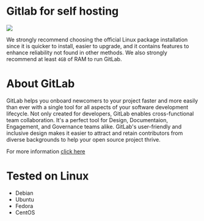 # Gitlab for self hosting

![](https://about.gitlab.com/images/press/logo/wm.svg)

We strongly recommend choosing the official Linux package installation since it is quicker to install,
easier to upgrade, and it contains features to enhance reliability not found in other methods.
We also strongly recommend at least `4GB` of RAM to run GitLab.

# About GitLab
GitLab helps you onboard newcomers to your project faster and more easily than ever with a single tool
for all aspects of your software development lifecycle.
Not only created for developers, GitLab enables cross-functional team collaboration.
It's a perfect tool for Design, Documentaion, Engagement, and Governance teams alike.
GitLab's user-friendly and inclusive design makes it easier to attract and retain contributors from
diverse backgrounds to help your open source project thrive.

For more information [click here](https://about.gitlab.com/solutions/open-source/)

# Tested on Linux

- Debian
- Ubuntu
- Fedora
- CentOS
